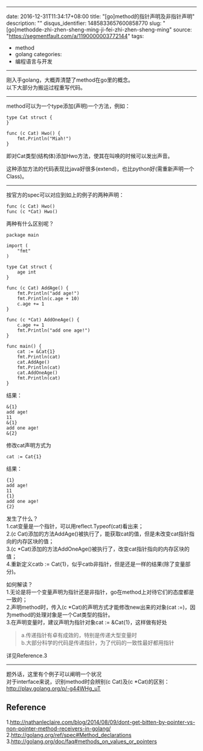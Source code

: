 
---
date: 2016-12-31T11:34:17+08:00
title: "[go]method的指针声明及非指针声明"
description: ""
disqus_identifier: 1485833657600858770
slug: "[go]methodde-zhi-zhen-sheng-ming-ji-fei-zhi-zhen-sheng-ming"
source: "https://segmentfault.com/a/1190000003772144"
tags: 
- method 
- golang 
categories:
- 编程语言与开发
---

刚入手golang，大概弄清楚了method在go里的概念。\
以下大部分为搬运过程重写代码。

------------------------------------------------------------------------

method可以为一个type添加(声明)一个方法，例如：

    type Cat struct {
    }

    func (c Cat) Hwo() {
        fmt.Println("Miah!")
    }

即对Cat类型(结构体)添加Hwo方法，使其在叫唤的时候可以发出声音。

这种添加方法的代码表现比java好很多(extend)，也比python好(需重新声明一个Class)。

------------------------------------------------------------------------

按官方的spec可以对应到如上的例子的两种声明：

    func (c Cat) Hwo()
    func (c *Cat) Hwo()

两种有什么区别呢？

    package main

    import (
        "fmt"
    )

    type Cat struct {
        age int
    }

    func (c Cat) AddAge() {
        fmt.Println("add age!")
        fmt.Println(c.age + 10)
        c.age += 1
    }

    func (c *Cat) AddOneAge() {
        c.age += 1
        fmt.Println("add one age!")
    }

    func main() {
        cat := &Cat{1}
        fmt.Println(cat)
        cat.AddAge()
        fmt.Println(cat)
        cat.AddOneAge()
        fmt.Println(cat)
    }

结果：

    &{1}
    add age!
    11
    &{1}
    add one age!
    &{2}

修改cat声明方式为

    cat := Cat{1}

结果：

    {1}
    add age!
    11
    {1}
    add one age!
    {2}

发生了什么？\
1.cat变量是一个指针，可以用reflect.Typeof(cat)看出来；\
2.(c
Cat)添加的方法AddAge()被执行了，能获取cat的值，但是未改变cat指针指向的内存区块的值；\
3.(c
\*Cat)添加的方法AddOneAge()被执行了，改变cat指针指向的内存区块的值；\
4.重新定义catb :=
Cat{1}，似乎catb非指针，但是还是一样的结果(除了变量部分)。

如何解读？\
1.无论是将一个变量声明为指针还是非指针，go在method上对待它们的态度都是一致的；\
2.声明method时，传入(c \*Cat)的声明方式才能修改new出来的对象(cat
:=)，因为method的处理对象是一个Cat类型的指针。\
3.在声明变量时，建议声明为指针对象cat := &Cat{1}，这样做有好处

> a.传递指针有卓有成效的，特别是传递大型变量时\
> b.大部分科学的代码是传递指针，为了代码的一致性最好都用指针

详见Reference.3

------------------------------------------------------------------------

题外话，这里有个例子可以阐明一个状况\
对于interface来说，识别method时会辨别(c Cat)及(c \*Cat)的区别：\
<http://play.golang.org/p/-g44WHg_uT>

Reference
---------

1.<http://nathanleclaire.com/blog/2014/08/09/dont-get-bitten-by-pointer-vs-non-pointer-method-receivers-in-golang/>\
2.<http://golang.org/ref/spec#Method_declarations>\
3.<http://golang.org/doc/faq#methods_on_values_or_pointers>

